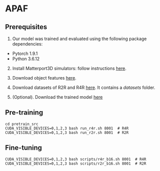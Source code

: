# APAF

## Prerequisites
1. Our model was trained and evaluated using the following package dependencies:
* Pytorch 1.9.1
* Python 3.6.12

2. Install Matterport3D simulators: follow instructions [here](https://github.com/peteanderson80/Matterport3DSimulator).

3. Download object features [here](https://huggingface.co/datasets/bowen666212/APAF_object_features).

4. Download datasets of R2R and R4R [here](https://huggingface.co/datasets/bowen666212/APAF). It contains a *datasets* folder.

5. (Optional). Download the trained model [here](https://huggingface.co/bowen666212/APAF)

## Pre-training
```
cd pretrain_src
CUDA_VISIBLE_DEVICES=0,1,2,3 bash run_r4r.sh 8001  # R4R
CUDA_VISIBLE_DEVICES=0,1,2,3 bash run_r2r.sh 8001  # R2R
```
## Fine-tuning
```
CUDA_VISIBLE_DEVICES=0,1,2,3 bash scripts/r4r_b16.sh 8001  # R4R
CUDA_VISIBLE_DEVICES=0,1,2,3 bash scripts/r2r_b16.sh 8001  # R2R
```
